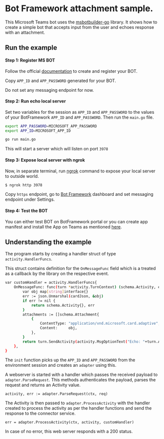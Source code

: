 # Bot Framework attachment sample.

This Microsoft Teams bot uses the [msbotbuilder-go](https://github.com/carolwu-1206/msbotbuilder-go) library. It shows how to create a simple bot that accepts input from the user and echoes response with an attachment.

## Run the example

#### Step 1: Register MS BOT

Follow the official [documentation](https://docs.microsoft.com/en-us/microsoftteams/platform/bots/how-to/create-a-bot-for-teams#register-your-web-service-with-the-bot-framework) to create and register your BOT.

Copy `APP_ID` and `APP_PASSWORD` generated for your BOT.

Do not set any messaging endpoint for now.

#### Step 2: Run echo local server

Set two variables for the session as `APP_ID` and `APP_PASSWORD` to the values of your BotFramework `APP_ID` and `APP_PASSWORD`. Then run the `main.go` file.

```bash
export APP_PASSWORD=MICROSOFT_APP_PASSWORD
export APP_ID=MICROSOFT_APP_ID

go run main.go
```

This will start a server which will listen on port `3978`

#### Step 3: Expose local server with ngrok

Now, in separate terminal, run [ngrok](https://ngrok.com/download) command to expose your local server to outside world.

```sh
$ ngrok http 3978
```

Copy `https` endpoint, go to [Bot Framework](https://dev.botframework.com/bots) dashboard and set messaging endpoint under Settings.

#### Step 4: Test the BOT

You can either test BOT on BotFramework portal or you can create app manifest and install the App on Teams as mentioned [here](https://docs.microsoft.com/en-us/microsoftteams/platform/bots/how-to/create-a-bot-for-teams#create-your-app-manifest-and-package).


## Understanding the example

The program starts by creating a handler struct of type `activity.HandlerFuncs`.

This struct contains definition for the `OnMessageFunc` field which is a treated as a callback by the library on the respective event.

```bash
var customHandler = activity.HandlerFuncs{
	OnMessageFunc: func(turn *activity.TurnContext) (schema.Activity, error) {
		var obj map[string]interface{}
		err := json.Unmarshal(cardJson, &obj)
		if err != nil {
			return schema.Activity{}, err
		}
		attachments := []schema.Attachment{
			{
				ContentType: "application/vnd.microsoft.card.adaptive",
				Content:     obj,
			},
		}
		return turn.SendActivity(activity.MsgOptionText("Echo: "+turn.Activity.Text), activity.MsgOptionAttachments(attachments))
	},
}
```
  

The `init` function picks up the `APP_ID` and `APP_PASSWORD` from the environment session and creates an `adapter` using this.


A webserver is started with a handler which passes the received payload to `adapter.ParseRequest`. This methods authenticates the payload, parses the request and returns an Activity value.

```
activity, err := adapter.ParseRequest(ctx, req)
```
  

The Activity is then passed to `adapter.ProcessActivity` with the handler created to process the activity as per the handler functions and send the response to the connector service.

```
err = adapter.ProcessActivity(ctx, activity, customHandler)
```

In case of no error, this web server responds with a 200 status.
